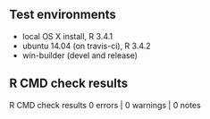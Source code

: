 ## Test environments
* local OS X install, R 3.4.1
* ubuntu 14.04 (on travis-ci), R 3.4.2
* win-builder (devel and release)

## R CMD check results
R CMD check results
0 errors | 0 warnings | 0 notes

